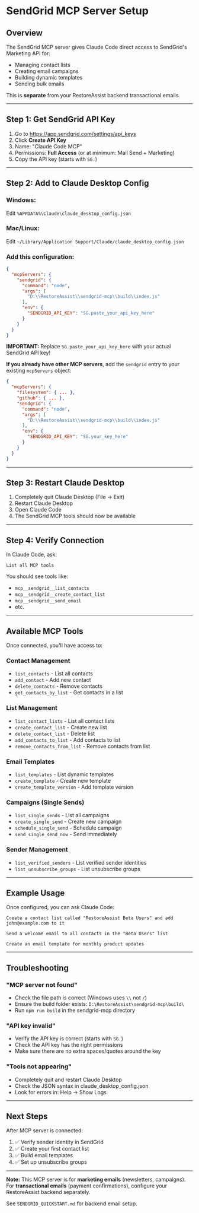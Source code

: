 # SendGrid MCP Server Setup

## Overview

The SendGrid MCP server gives Claude Code direct access to SendGrid's Marketing API for:
- Managing contact lists
- Creating email campaigns
- Building dynamic templates
- Sending bulk emails

This is **separate** from your RestoreAssist backend transactional emails.

---

## Step 1: Get SendGrid API Key

1. Go to https://app.sendgrid.com/settings/api_keys
2. Click **Create API Key**
3. Name: "Claude Code MCP"
4. Permissions: **Full Access** (or at minimum: Mail Send + Marketing)
5. Copy the API key (starts with `SG.`)

---

## Step 2: Add to Claude Desktop Config

### Windows:
Edit `%APPDATA%\Claude\claude_desktop_config.json`

### Mac/Linux:
Edit `~/Library/Application Support/Claude/claude_desktop_config.json`

### Add this configuration:

```json
{
  "mcpServers": {
    "sendgrid": {
      "command": "node",
      "args": [
        "D:\\RestoreAssist\\sendgrid-mcp\\build\\index.js"
      ],
      "env": {
        "SENDGRID_API_KEY": "SG.paste_your_api_key_here"
      }
    }
  }
}
```

**IMPORTANT:** Replace `SG.paste_your_api_key_here` with your actual SendGrid API key!

**If you already have other MCP servers**, add the `sendgrid` entry to your existing `mcpServers` object:

```json
{
  "mcpServers": {
    "filesystem": { ... },
    "github": { ... },
    "sendgrid": {
      "command": "node",
      "args": [
        "D:\\RestoreAssist\\sendgrid-mcp\\build\\index.js"
      ],
      "env": {
        "SENDGRID_API_KEY": "SG.your_key_here"
      }
    }
  }
}
```

---

## Step 3: Restart Claude Desktop

1. Completely quit Claude Desktop (File → Exit)
2. Restart Claude Desktop
3. Open Claude Code
4. The SendGrid MCP tools should now be available

---

## Step 4: Verify Connection

In Claude Code, ask:
```
List all MCP tools
```

You should see tools like:
- `mcp__sendgrid__list_contacts`
- `mcp__sendgrid__create_contact_list`
- `mcp__sendgrid__send_email`
- etc.

---

## Available MCP Tools

Once connected, you'll have access to:

### Contact Management
- `list_contacts` - List all contacts
- `add_contact` - Add new contact
- `delete_contacts` - Remove contacts
- `get_contacts_by_list` - Get contacts in a list

### List Management
- `list_contact_lists` - List all contact lists
- `create_contact_list` - Create new list
- `delete_contact_list` - Delete list
- `add_contacts_to_list` - Add contacts to list
- `remove_contacts_from_list` - Remove contacts from list

### Email Templates
- `list_templates` - List dynamic templates
- `create_template` - Create new template
- `create_template_version` - Add template version

### Campaigns (Single Sends)
- `list_single_sends` - List all campaigns
- `create_single_send` - Create new campaign
- `schedule_single_send` - Schedule campaign
- `send_single_send_now` - Send immediately

### Sender Management
- `list_verified_senders` - List verified sender identities
- `list_unsubscribe_groups` - List unsubscribe groups

---

## Example Usage

Once configured, you can ask Claude Code:

```
Create a contact list called "RestoreAssist Beta Users" and add
john@example.com to it
```

```
Send a welcome email to all contacts in the "Beta Users" list
```

```
Create an email template for monthly product updates
```

---

## Troubleshooting

### "MCP server not found"
- Check the file path is correct (Windows uses `\\` not `/`)
- Ensure the build folder exists: `D:\RestoreAssist\sendgrid-mcp\build\`
- Run `npm run build` in the sendgrid-mcp directory

### "API key invalid"
- Verify the API key is correct (starts with `SG.`)
- Check the API key has the right permissions
- Make sure there are no extra spaces/quotes around the key

### "Tools not appearing"
- Completely quit and restart Claude Desktop
- Check the JSON syntax in claude_desktop_config.json
- Look for errors in: Help → Show Logs

---

## Next Steps

After MCP server is connected:

1. ✅ Verify sender identity in SendGrid
2. ✅ Create your first contact list
3. ✅ Build email templates
4. ✅ Set up unsubscribe groups

---

**Note:** This MCP server is for **marketing emails** (newsletters, campaigns).
For **transactional emails** (payment confirmations), configure your RestoreAssist backend separately.

See `SENDGRID_QUICKSTART.md` for backend email setup.
